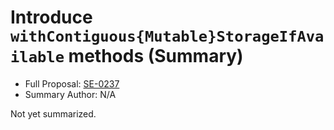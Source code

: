 # Introduce `withContiguous{Mutable}StorageIfAvailable` methods (Summary)

* Full Proposal: [SE-0237](https://github.com/apple/swift-evolution/blob/main/proposals/0237-contiguous-collection.md)
* Summary Author: N/A

Not yet summarized.
